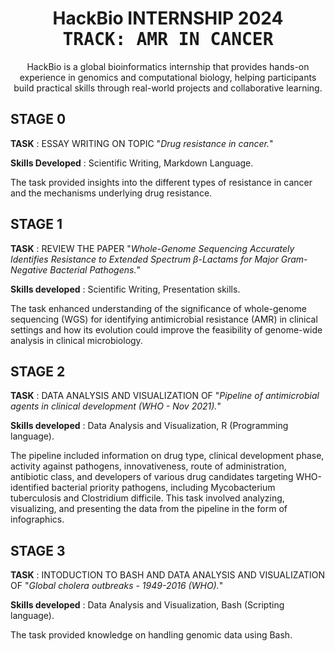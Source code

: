 <!--StartFragment-->

<h1 align="center">
HackBio INTERNSHIP 2024
<br/>
<kbd>TRACK: AMR IN CANCER</kbd>
<br/>
</h1>

<p align="center"> HackBio is a global bioinformatics internship that provides hands-on experience in genomics and computational biology, helping participants build practical skills through real-world projects and collaborative learning.</p>

<h2> STAGE 0 </h2>

**TASK** : ESSAY WRITING ON TOPIC "*Drug resistance in cancer.*"

**Skills Developed** : Scientific Writing, Markdown Language.

The task provided insights into the different types of resistance in cancer and the mechanisms underlying drug resistance.

<h2> STAGE 1 </h2>

**TASK** : REVIEW THE PAPER "*Whole-Genome Sequencing Accurately Identifies Resistance to Extended Spectrum β-Lactams for Major Gram-Negative Bacterial Pathogens.*"

**Skills developed** : Scientific Writing, Presentation skills.

The task enhanced understanding of the significance of whole-genome sequencing (WGS) for identifying antimicrobial resistance (AMR) in clinical settings and how its evolution could improve the feasibility of genome-wide analysis in clinical microbiology.

<h2> STAGE 2 </h2>

**TASK** : DATA ANALYSIS AND VISUALIZATION OF "*Pipeline of antimicrobial agents in clinical development (WHO - Nov 2021).*"

**Skills developed** : Data Analysis and Visualization, R (Programming language).

The pipeline included information on drug type, clinical development phase, activity against pathogens, innovativeness, route of administration, antibiotic class, and developers of various drug candidates targeting WHO-identified bacterial priority pathogens, including Mycobacterium tuberculosis and Clostridium difficile. This task involved analyzing, visualizing, and presenting the data from the pipeline in the form of infographics.

<h2> STAGE 3 </h2>

**TASK** : INTODUCTION TO BASH AND DATA ANALYSIS AND VISUALIZATION OF "*Global cholera outbreaks - 1949-2016 (WHO).*"

**Skills developed** : Data Analysis and Visualization, Bash (Scripting language).

The task provided knowledge on handling genomic data using Bash.
